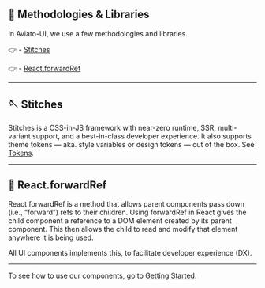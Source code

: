 ## 📖 Methodologies & Libraries

In Aviato-UI, we use a few methodologies and libraries.

👉 - [Stitches](https://stitches.dev/)

👉 - [React.forwardRef](https://blog.logrocket.com/cleaning-up-the-dom-with-forwardref-in-react/)

---

## 🪡 Stitches

Stitches is a CSS-in-JS framework with near-zero runtime, SSR, multi-variant support, and a best-in-class developer experience. It also supports theme tokens — aka. style variables or design tokens — out of the box. See [Tokens](https://stitches.dev/docs/tokens).

---

## 🔗 React.forwardRef

React forwardRef is a method that allows parent components pass down (i.e., “forward”) refs to their children. Using forwardRef in React gives the child component a reference to a DOM element created by its parent component. This then allows the child to read and modify that element anywhere it is being used.

All UI components implements this, to facilitate developer experience (DX).

---

To see how to use our components, go to [Getting Started](./getting-started.md).

